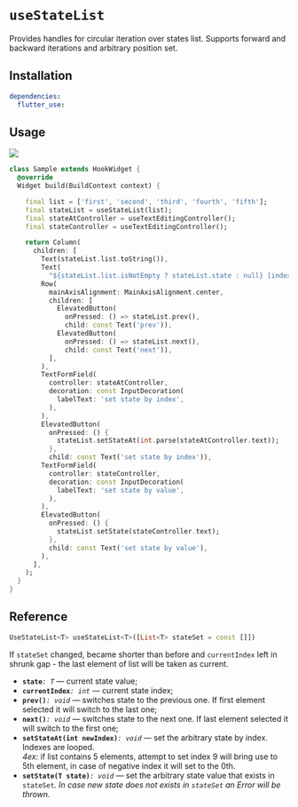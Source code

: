 # `useStateList`

Provides handles for circular iteration over states list.
Supports forward and backward iterations and arbitrary position set.

## Installation

```yaml
dependencies:
  flutter_use: 
```

## Usage

[![](https://img.shields.io/badge/demo-%20%20%20%F0%9F%9A%80-green.svg)](https://dartpad.dev/?id=5761442418062838b04cbe21a36be586&null_safety=true)

```dart
class Sample extends HookWidget {
  @override
  Widget build(BuildContext context) {

    final list = ['first', 'second', 'third', 'fourth', 'fifth'];
    final stateList = useStateList(list);
    final stateAtController = useTextEditingController();
    final stateController = useTextEditingController();

    return Column(
      children: [
        Text(stateList.list.toString()),
        Text(
          "${stateList.list.isNotEmpty ? stateList.state : null} [index: ${stateList.currentIndex}]"),
        Row(
          mainAxisAlignment: MainAxisAlignment.center,
          children: [
            ElevatedButton(
              onPressed: () => stateList.prev(),
              child: const Text('prev')),
            ElevatedButton(
              onPressed: () => stateList.next(),
              child: const Text('next')),
          ],
        ),
        TextFormField(
          controller: stateAtController,
          decoration: const InputDecoration(
            labelText: 'set state by index',
          ),
        ),
        ElevatedButton(
          onPressed: () {
            stateList.setStateAt(int.parse(stateAtController.text));
          },
          child: const Text('set state by index')),
        TextFormField(
          controller: stateController,
          decoration: const InputDecoration(
            labelText: 'set state by value',
          ),
        ),
        ElevatedButton(
          onPressed: () {
            stateList.setState(stateController.text);
          },
          child: const Text('set state by value'),
        ),
      ],
    );
  }
}
```
## Reference

```dart
UseStateList<T> useStateList<T>([List<T> stateSet = const []])
```

If `stateSet` changed, became shorter than before and `currentIndex` left in shrunk gap - the last element of list will be taken as current.

- **`state`**_`: T`_ &mdash; current state value;
- **`currentIndex`**_`: int`_ &mdash; current state index;
- **`prev()`**_`: void`_ &mdash; switches state to the previous one. If first element selected it will switch to the last one;
- **`next()`**_`: void`_ &mdash; switches state to the next one. If last element selected it will switch to the first one;
- **`setStateAt(int newIndex)`**_`: void`_ &mdash; set the arbitrary state by index. Indexes are looped.  
_4ex:_ if list contains 5 elements, attempt to set index 9 will bring use to 5th element, in case of negative index it will set to the 0th.
- **`setState(T state)`**_`: void`_ &mdash; set the arbitrary state value that exists in `stateSet`. _In case new state does not exists in `stateSet` an Error will be thrown._